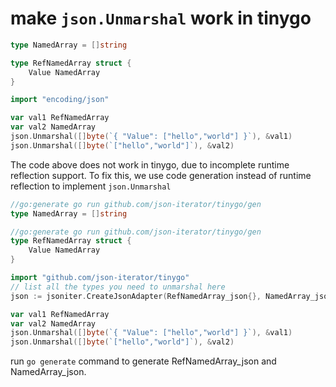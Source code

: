 # make `json.Unmarshal` work in tinygo

```go
type NamedArray = []string

type RefNamedArray struct {
	Value NamedArray
}

import "encoding/json"

var val1 RefNamedArray
var val2 NamedArray
json.Unmarshal([]byte(`{ "Value": ["hello","world"] }`), &val1)
json.Unmarshal([]byte(`["hello","world"]`), &val2) 
```

The code above does not work in tinygo, due to incomplete runtime reflection support. To fix this, we use code generation instead of runtime reflection to implement `json.Unmarshal`

```go
//go:generate go run github.com/json-iterator/tinygo/gen
type NamedArray = []string

//go:generate go run github.com/json-iterator/tinygo/gen
type RefNamedArray struct {
	Value NamedArray
}

import "github.com/json-iterator/tinygo"
// list all the types you need to unmarshal here
json := jsoniter.CreateJsonAdapter(RefNamedArray_json{}, NamedArray_json{}) 

var val1 RefNamedArray
var val2 NamedArray
json.Unmarshal([]byte(`{ "Value": ["hello","world"] }`), &val1)
json.Unmarshal([]byte(`["hello","world"]`), &val2) 
```

run `go generate` command to generate RefNamedArray_json and NamedArray_json.